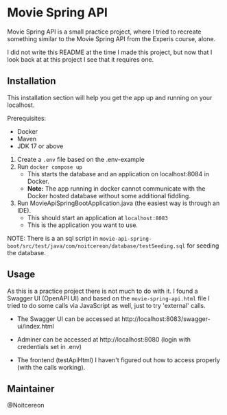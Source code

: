 # Movie Spring API

Movie Spring API is a small practice project, where I tried to recreate something similar to the Movie Spring API
from the Experis course, alone.

I did not write this README at the time I made this project, but now that I look back at at this project I see that it
requires one.

## Installation
This installation section will help you get the app up and running on your localhost.

Prerequisites:
- Docker
- Maven
- JDK 17 or above

1. Create a `.env` file based on the .env-example
2. Run `docker compose up` 
   - This starts the database and an application on localhost:8084 in Docker.
   - **Note:** The app running in docker cannot communicate with the Docker hosted database without some additional fiddling.
3. Run MovieApiSpringBootApplication.java (the easiest way is through an IDE).
   - This should start an application at `localhost:8083`
   - This is the application you want to use.

NOTE: There is a an sql script in `movie-api-spring-boot/src/test/java/com/noitcereon/database/testSeeding.sql` for seeding the database.

## Usage
As this is a practice project there is not much to do with it. I found a Swagger UI (OpenAPI UI) and based 
on the `movie-spring-api.html` file I tried to do some calls via JavaScript as well, just to try 'external' calls.

- The Swagger UI can be accessed at http://localhost:8083/swagger-ui/index.html

- Adminer can be accessed at http://localhost:8080 (login with credentials set in .env)
- The frontend (testApiHtml) I haven't figured out how to access properly (with the calls working).

## Maintainer
@Noitcereon
